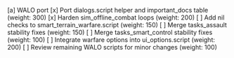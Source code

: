 [a] WALO port
[x] Port dialogs.script helper and important_docs table (weight: 300)
[x] Harden sim_offline_combat loops (weight: 200)
[ ] Add nil checks to smart_terrain_warfare.script (weight: 150)
[ ] Merge tasks_assault stability fixes (weight: 150)
[ ] Merge tasks_smart_control stability fixes (weight: 100)
[ ] Integrate warfare options into ui_options.script (weight: 200)
[ ] Review remaining WALO scripts for minor changes (weight: 100)
